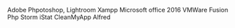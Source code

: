 Adobe Phpotoshop, Lightroom
Xampp
Microsoft office 2016
VMWare Fusion
Php Storm
iStat
CleanMyApp
Alfred
